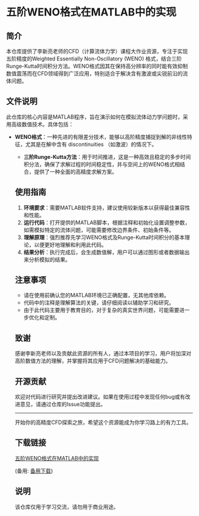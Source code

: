 # 五阶WENO格式在MATLAB中的实现

## 简介

本仓库提供了李新亮老师的CFD（计算流体力学）课程大作业资源，专注于实现五阶精度的Weighted Essentially Non-Oscillatory (WENO) 格式，结合三阶Runge-Kutta时间积分方法。WENO格式因其在保持高分辨率的同时能有效抑制数值震荡而在CFD领域得到广泛应用，特别适合于解决含有激波或尖锐前沿的流体问题。

## 文件说明

此仓库的核心内容是MATLAB程序，旨在演示如何在模拟流体动力学问题时，采用高级数值技术。具体包括：

- **WENO格式**：一种先进的有限差分技术，能够以高阶精度捕捉到解的非线性特征，尤其是在解中含有 discontinuities （如激波）的情况下。

  - **三阶Runge-Kutta方法**：用于时间推进，这是一种高效且稳定的多步时间积分法，确保了求解过程的时间稳定性，并与空间上的WENO格式相结合，提供了一种全面的高精度求解方案。

  ## 使用指南

  1. **环境要求**：需要MATLAB软件支持，建议使用较新版本以获得最佳兼容性和性能。
  2. **运行代码**：打开提供的MATLAB脚本，根据注释和初始化设置调整参数，如需模拟特定的流体问题，可能需要修改边界条件、初始条件等。
  3. **理解原理**：强烈推荐先学习WENO格式及Runge-Kutta时间积分的基本理论，以便更好地理解和利用此代码。
  4. **结果分析**：执行完成后，会生成数值解，用户可以通过图形或者数据输出来分析模拟的结果。

  ## 注意事项

  - 请在使用前确认您的MATLAB环境已正确配置，无其他库依赖。
  - 代码中的注释是理解算法的关键，请仔细阅读以辅助学习和研究。
  - 由于此代码主要用于教育目的，对于复杂的真实世界问题，可能需要进一步优化和定制。

  ## 致谢

  感谢李新亮老师以及贡献此资源的所有人，通过本项目的学习，用户将加深对高阶数值方法的理解，并掌握将其应用于CFD问题解决的基础能力。

  ## 开源贡献

  欢迎对代码进行研究并提出改进建议。如果在使用过程中发现任何bug或有改进意见，请通过仓库的Issue功能提出。

  ---

  开始你的高精度CFD探索之旅，希望这个资源能成为你学习路上的有力工具。

  ## 下载链接
  [五阶WENO格式在MATLAB中的实现](https://pan.quark.cn/s/63d82e565ec9) 

  (备用: [备用下载](https://pan.baidu.com/s/1SpDGu2cs66IdX5oTQ4D9ug?pwd=1234))

  ## 说明

  该仓库仅用于学习交流，请勿用于商业用途。
